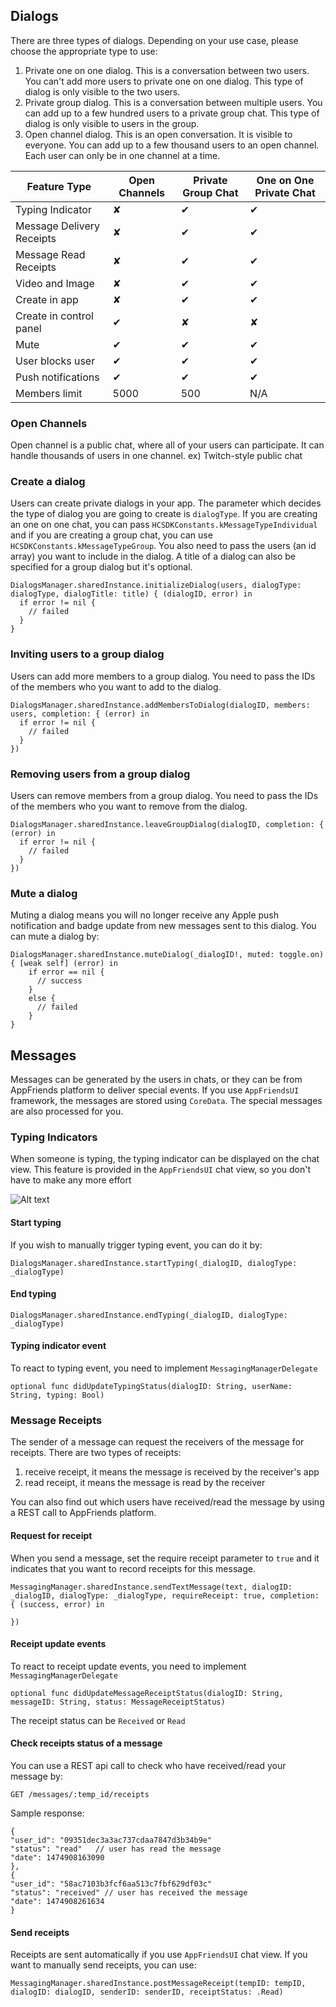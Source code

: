 ## Dialogs
There are three types of dialogs. Depending on your use case, please choose the appropriate type to use:

1. Private one on one dialog. This is a conversation between two users. You can't add more users to private one on one dialog. This type of dialog is only visible to the two users.
2. Private group dialog. This is a conversation between multiple users. You can add up to a few hundred users to a private group chat. This type of dialog is only visible to users in the group.
3. Open channel dialog. This is an open conversation. It is visible to everyone. You can add up to a few thousand users to an open channel. Each user can only be in one channel at a time.

Feature Type              |    Open Channels    |     Private Group Chat     |     One on One Private Chat
-------------             | -----------------   | ------------------------   | -----------------------------
Typing Indicator          | ✘                   | ✔                          | ✔
Message Delivery Receipts | ✘                   | ✔                          | ✔
Message Read Receipts     | ✘                   | ✔                          | ✔
Video and Image           | ✘                   | ✔                          | ✔
Create in app             | ✘                   | ✔                          | ✔
Create in control panel   | ✔                   | ✘                          | ✘
Mute                      | ✔                   | ✔                          | ✔
User blocks user          | ✔                   | ✔                          | ✔
Push notifications        | ✔                   | ✔                          | ✔
Members limit             | 5000                | 500                        | N/A

### Open Channels
Open channel is a public chat, where all of your users can participate. It can handle thousands of users in one channel. ex) Twitch-style public chat

### Create a dialog
Users can create private dialogs in your app. The parameter which decides the type of dialog you are going to create is `dialogType`. If you are creating an one on one chat, you can pass `HCSDKConstants.kMessageTypeIndividual` and if you are creating a group chat, you can use `HCSDKConstants.kMessageTypeGroup`. You also need to pass the users (an id array) you want to include in the dialog. A title of a dialog can also be specified for a group dialog but it's optional.

```
DialogsManager.sharedInstance.initializeDialog(users, dialogType: dialogType, dialogTitle: title) { (dialogID, error) in
  if error != nil {
    // failed
  }
}
```

### Inviting users to a group dialog
Users can add more members to a group dialog. You need to pass the IDs of the members who you want to add to the dialog.
```
DialogsManager.sharedInstance.addMembersToDialog(dialogID, members: users, completion: { (error) in
  if error != nil {
    // failed
  }
})
```

### Removing users from a group dialog
Users can remove members from a group dialog. You need to pass the IDs of the members who you want to remove from the dialog.
```
DialogsManager.sharedInstance.leaveGroupDialog(dialogID, completion: { (error) in
  if error != nil {
    // failed
  }
})
```

### Mute a dialog
Muting a dialog means you will no longer receive any Apple push notification and badge update from new messages sent to this dialog. You can mute a dialog by:
```
DialogsManager.sharedInstance.muteDialog(_dialogID!, muted: toggle.on)
{ [weak self] (error) in
    if error == nil {
      // success
    }
    else {
      // failed
    }
}
```

## Messages
Messages can be generated by the users in chats, or they can be from AppFriends platform to deliver special events. If you use `AppFriendsUI` framework, the messages are stored using `CoreData`. The special messages are also processed for you.

### Typing Indicators
When someone is typing, the typing indicator can be displayed on the chat view. This feature is provided in the `AppFriendsUI` chat view, so you don't have to make any more effort

![Alt text](http://res.cloudinary.com/hacknocraft-appfriends/image/upload/c_scale,w_200/v1473730653/Simulator_Screen_Shot_Sep_12_2016_5.28.26_PM_uetywi.png "Search User Example")

#### Start typing
If you wish to manually trigger typing event, you can do it by:
```
DialogsManager.sharedInstance.startTyping(_dialogID, dialogType: _dialogType)
```

#### End typing
```
DialogsManager.sharedInstance.endTyping(_dialogID, dialogType: _dialogType)
```

#### Typing indicator event
To react to typing event, you need to implement `MessagingManagerDelegate`
```
optional func didUpdateTypingStatus(dialogID: String, userName: String, typing: Bool)
```

### Message Receipts
The sender of a message can request the receivers of the message for receipts. There are two types of receipts:

1. receive receipt, it means the message is received by the receiver's app
2. read receipt, it means the message is read by the receiver

You can also find out which users have received/read the message by using a REST call to AppFriends platform.

#### Request for receipt
When you send a message, set the require receipt parameter to `true` and it indicates that you want to record receipts for this message.
```
MessagingManager.sharedInstance.sendTextMessage(text, dialogID: _dialogID, dialogType: _dialogType, requireReceipt: true, completion: { (success, error) in

})
```

#### Receipt update events
To react to receipt update events, you need to implement `MessagingManagerDelegate`
```
optional func didUpdateMessageReceiptStatus(dialogID: String, messageID: String, status: MessageReceiptStatus)
```
The receipt status can be `Received` or `Read`

#### Check receipts status of a message
You can use a REST api call to check who have received/read your message by:
```
GET /messages/:temp_id/receipts
```
Sample response:
```
{
"user_id": "09351dec3a3ac737cdaa7847d3b34b9e"
"status": "read"   // user has read the message
"date": 1474908163090
},
{
"user_id": "58ac7103b3fcf6aa513c7fbf629df03c"
"status": "received" // user has received the message
"date": 1474908261634
}
```
#### Send receipts
Receipts are sent automatically if you use `AppFriendsUI` chat view. If you want to manually send receipts, you can use:
```
MessagingManager.sharedInstance.postMessageReceipt(tempID: tempID, dialogID: dialogID, senderID: senderID, receiptStatus: .Read)
```
